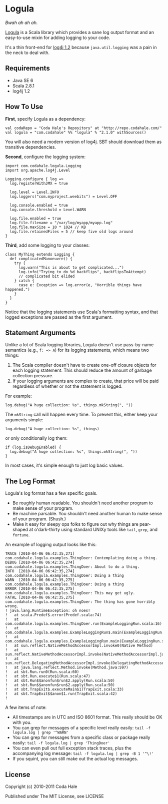 Logula
======

*Bwah ah ah ah.*

[Logula](http://github.com/codahale/logula) is a Scala library which provides a
sane log output format and an easy-to-use mixin for adding logging to your code.

It's a thin front-end for [log4j 1.2](http://logging.apache.org/log4j/1.2/)
because `java.util.logging` was a pain in the neck to deal with.


Requirements
------------

* Java SE 6
* Scala 2.8.1
* log4j 1.2


How To Use
----------

**First**, specify Logula as a dependency:

    val codaRepo = "Coda Hale's Repository" at "http://repo.codahale.com/"
    val logula = "com.codahale" %% "logula" % "2.1.0" withSources()

You will also need a modern version of log4j. SBT should download them as 
transitive dependencies.

**Second**, configure the logging system:

    import com.codahale.logula.Logging
    import org.apache.log4j.Level
    
    Logging.configure { log =>
      log.registerWithJMX = true
      
      log.level = Level.INFO
      log.loggers("com.myproject.weebits") = Level.OFF
      
      log.console.enabled = true
      log.console.threshold = Level.WARN
      
      log.file.enabled = true
      log.file.filename = "/var/log/myapp/myapp.log"
      log.file.maxSize = 10 * 1024 // KB
      log.file.retainedFiles = 5 // keep five old logs around
    }

**Third**, add some logging to your classes:
    
    class MyThing extends Logging {
      def complicatedManoeuvre() {
        try {
          log.warn("This is about to get complicated...")
          log.info("Trying to do %d backflips", backflipsToAttempt)
          // complicated bit elided
        } catch {
          case e: Exception => log.error(e, "Horrible things have happened.")
        }
      }
    }

Notice that the logging statements use Scala's formatting syntax, and that
logged exceptions are passed as the first argument.


Statement Arguments
-------------------

Unlike a lot of Scala logging libraries, Logula doesn't use pass-by-name
semantics (e.g., `f: => A`) for its logging statements, which means two things:

1. The Scala compiler doesn't have to create one-off closure objects for each
   logging statement. This should reduce the amount of garbage collection
   pressure.
2. If your logging arguments are complex to create, that price will be paid
   regardless of whether or not the statement is logged.

For example:
    
    log.debug("A huge collection: %s", things.mkString(", "))

The `mkString` call will happen every time. To prevent this, either keep your
arguments simple:
    
    log.debug("A huge collection: %s", things)

or only conditionally log them:
    
    if (log.isDebugEnabled) {
      log.debug("A huge collection: %s", things.mkString(", "))
    }

In most cases, it's simple enough to just log basic values.


The Log Format
--------------

Logula's log format has a few specific goals.

* Be roughly human readable. You shouldn't need another program to make sense of
  your program.
* Be machine parsable. You shouldn't need another human to make sense of your
  program. (Shush.)
* Make it easy for sleepy ops folks to figure out why things are pear-shaped at
  o'dark-thirty using standard UNIXy tools like `tail`, `grep`, and `fortune`.

An example of logging output looks like this:

    TRACE [2010-04-06 06:42:35,271] com.codahale.logula.examples.ThingDoer: Contemplating doing a thing.
    DEBUG [2010-04-06 06:42:35,274] com.codahale.logula.examples.ThingDoer: About to do a thing.
    INFO  [2010-04-06 06:42:35,274] com.codahale.logula.examples.ThingDoer: Doing a thing
    WARN  [2010-04-06 06:42:35,275] com.codahale.logula.examples.ThingDoer: Doing a thing
    ERROR [2010-04-06 06:42:35,275] com.codahale.logula.examples.ThingDoer: This may get ugly.
    FATAL [2010-04-06 06:42:35,275] com.codahale.logula.examples.ThingDoer: The thing has gone horribly wrong.
    ! java.lang.RuntimeException: oh noes!
    ! 	at scala.Predef$.error(Predef.scala:74)
    ! 	at com.codahale.logula.examples.ThingDoer.run(ExampleLoggingRun.scala:16)
    ! 	at com.codahale.logula.examples.ExampleLoggingRun$.main(ExampleLoggingRun.scala:40)
    ! 	at com.codahale.logula.examples.ExampleLoggingRun.main(ExampleLoggingRun.scala)
    ! 	at sun.reflect.NativeMethodAccessorImpl.invoke0(Native Method)
    ! 	at sun.reflect.NativeMethodAccessorImpl.invoke(NativeMethodAccessorImpl.java:39)
    ! 	at sun.reflect.DelegatingMethodAccessorImpl.invoke(DelegatingMethodAccessorImpl.java:25)
    ! 	at java.lang.reflect.Method.invoke(Method.java:597)
    ! 	at sbt.Run.run0(Run.scala:60)
    ! 	at sbt.Run.execute$1(Run.scala:47)
    ! 	at sbt.Run$$anonfun$run$2.apply(Run.scala:50)
    ! 	at sbt.Run$$anonfun$run$2.apply(Run.scala:50)
    ! 	at sbt.TrapExit$.executeMain$1(TrapExit.scala:33)
    ! 	at sbt.TrapExit$$anon$1.run(TrapExit.scala:42)
    ! 

A few items of note:

  * All timestamps are in UTC and ISO 8601 format. This really should be OK with
    you.
  * You can grep for messages of a specific level really easily:
    `tail -f logula.log | grep '^WARN'`
  * You can grep for messages from a specific class or package really easily:
    `tail -f logula.log | grep 'ThingDoer'`
  * You can even pull out full exception stack traces, plus the accompanying
    log message: `tail -f logula.log | grep -B 1 '^\!'`
  * If you squint, you can still make out the actual log messages.

License
-------

Copyright (c) 2010-2011 Coda Hale

Published under The MIT License, see LICENSE